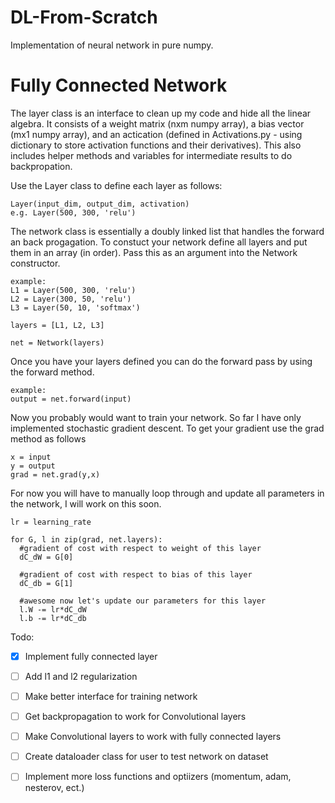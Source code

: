 # DL-From-Scratch
Implementation of neural network in pure numpy.

# Fully Connected Network
The layer class is an interface to clean up my code and hide all the linear algebra. 
It consists of a weight matrix (nxm numpy array), a bias vector (mx1 numpy array), and an actication (defined in Activations.py - using dictionary to store activation functions and their derivatives). This also includes helper methods and variables for intermediate results to do backpropation.

Use the Layer class to define each layer as follows:
    
    Layer(input_dim, output_dim, activation)
    e.g. Layer(500, 300, 'relu')
  
The network class is essentially a doubly linked list that handles the forward an back progagation.
To constuct your network define all layers and put them in an array (in order). Pass this as an argument into the Network constructor.
    
    example:
    L1 = Layer(500, 300, 'relu')
    L2 = Layer(300, 50, 'relu')
    L3 = Layer(50, 10, 'softmax')
    
    layers = [L1, L2, L3]
    
    net = Network(layers)
    
    
Once you have your layers defined you can do the forward pass by using the forward method.
  
    example:
    output = net.forward(input)
    
Now you probably would want to train your network. So far I have only implemented stochastic gradient descent.
To get your gradient use the grad method as follows
    
    x = input
    y = output
    grad = net.grad(y,x)
    
 For now you will have to manually loop through and update all parameters in the network, I will work on this soon.
 
    lr = learning_rate
    
    for G, l in zip(grad, net.layers):
      #gradient of cost with respect to weight of this layer
      dC_dW = G[0]
      
      #gradient of cost with respect to bias of this layer
      dC_db = G[1]
      
      #awesome now let's update our parameters for this layer
      l.W -= lr*dC_dW
      l.b -= lr*dC_db
      
      
      
 Todo:
 - [x] Implement fully connected layer
 - [ ] Add l1 and l2 regularization
 - [ ] Make better interface for training network
 - [ ] Get backpropagation to work for Convolutional layers
 - [ ] Make Convolutional layers to work with fully connected layers
 - [ ] Create dataloader class for user to test network on dataset
 - [ ] Implement more loss functions and optiizers (momentum, adam, nesterov, ect.)
      
      
    
